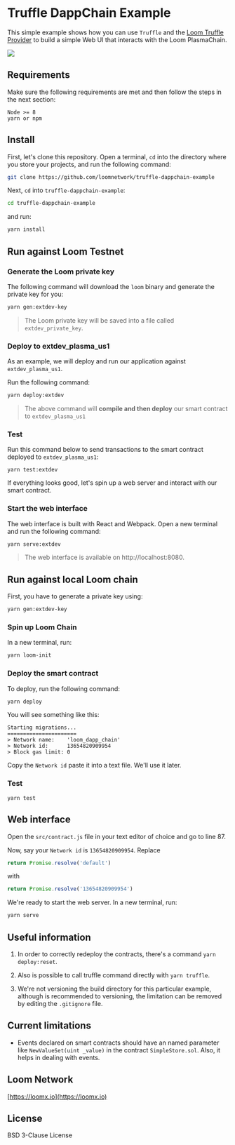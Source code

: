 
# Truffle DappChain Example

This simple example shows how you can use `Truffle` and the [Loom Truffle Provider](https://github.com/loomnetwork/loom-truffle-provider) to build a simple Web UI that interacts with the Loom PlasmaChain.

![](https://dzwonsemrish7.cloudfront.net/items/0a1N05043p1Y1G3K1Y2L/Screen%20Recording%202018-07-17%20at%2011.26%20AM.gif?v=df873ac3)


## Requirements

Make sure the following requirements are met and then follow the steps in the next section:

```text
Node >= 8
yarn or npm
```

## Install

First, let's clone this repository. Open a terminal, `cd` into the directory where you store your projects, and run the following command:

```bash
git clone https://github.com/loomnetwork/truffle-dappchain-example
```

Next, `cd` into `truffle-dappchain-example`:

```bash
cd truffle-dappchain-example
```

and run:

```bash
yarn install
```

## Run against Loom Testnet

### Generate the Loom private key

The following command will download the `loom` binary and generate the private key for you:

```bash
yarn gen:extdev-key
```

> The Loom private key will be saved into a file called `extdev_private_key`.


### Deploy to extdev_plasma_us1

As an example, we will deploy and run our application against `extdev_plasma_us1`.

Run the following command:

```bash
yarn deploy:extdev
```

>The above command will **compile and then deploy** our smart contract to `extdev_plasma_us1`


### Test

Run this command below to send transactions to the smart contract deployed to `extdev_plasma_us1`:


```test
yarn test:extdev
```

If everything looks good, let's spin up a web server and interact with our smart contract.

### Start the web interface

The web interface is built with React and Webpack. Open a new terminal and run the following command:

```bash
yarn serve:extdev
```

> The web interface is available on http://localhost:8080.



## Run against local Loom chain

First, you have to generate a private key using:

```bash
yarn gen:extdev-key
```

### Spin up Loom Chain

In a new terminal, run:

```bash
yarn loom-init
```

### Deploy the smart contract

To deploy, run the following command:

```bash
yarn deploy
```

You will see something like this:

```text
Starting migrations...
======================
> Network name:    'loom_dapp_chain'
> Network id:      13654820909954
> Block gas limit: 0
```

Copy the `Network id` paste it into a text file. We'll use it later.

### Test

```
yarn test
```

## Web interface

Open the `src/contract.js` file in your text editor of choice and go to line 87.

Now, say your `Network id` is `13654820909954`. Replace

```javascript
return Promise.resolve('default')
```

with

```javascript
return Promise.resolve('13654820909954')
```


We're ready to start the web server. In a new terminal, run:

```bash
yarn serve
```


## Useful information

1. In order to correctly redeploy the contracts, there's a command `yarn deploy:reset`.

2. Also is possible to call truffle command directly with `yarn truffle`.

2. We're not versioning the build directory for this particular example, although is recommended to versioning, the limitation can be removed by editing the `.gitignore` file.


## Current limitations

* Events declared on smart contracts should have an named parameter like `NewValueSet(uint _value)` in the contract `SimpleStore.sol`. Also, it helps in dealing with events.

Loom Network
----
[https://loomx.io](https://loomx.io)


License
----

BSD 3-Clause License

